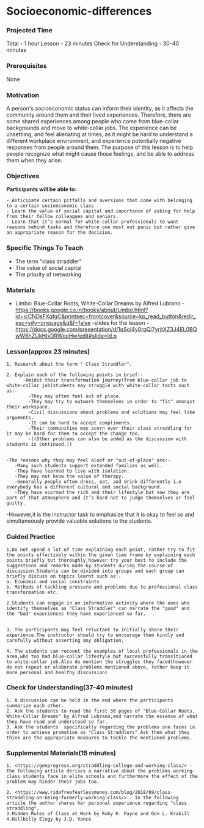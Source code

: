 # Socioeconomic-differences

### Projected Time
Total - 1 hour
Lesson - 23 minutes
Check for Understanding - 30-40 minutes


### Prerequisites

None

### Motivation
A person's socioeconomic status can inform their identity, as it affects the community around them and their lived experiences. Therefore, there are some shared experiences among people who come from blue-collar backgrounds and move to white-collar jobs. The experience can be unsettling, and feel alienating at times, as it might be hard to understand a different workplace environment, and experience potentially negative responses from people around them. The purpose of this lesson is to help people recognize what might cause those feelings, and be able to address them when they arise.

### Objectives
**Participants will be able to:**
    
	- Anticipate certain pitfalls and aversions that come with belonging to a certain socioeconomic class
    - Learn the value of social capital and importance of asking for help from their fellow colleagues and seniors.
    - Learn that it’s normal for white-collar professionals to want reasons behind tasks and therefore one must not panic but rather give an appropriate reason for the decision.


### Specific Things To Teach
- The term "class straddler"
- The value of social capital
- The priority of networking

### Materials

- Limbo: Blue-Collar Roots, White-Collar Dreams by Alfred Lubrano - <https://books.google.co.in/books/about/Limbo.html?id=icCNDsFXqtgC&printsec=frontcover&source=kp_read_button&redir_esc=y#v=onepage&q&f=false>
-slides for the lesson - <https://docs.google.com/presentation/d/1qSol4y0rqQi7yrjtXZ3J4EL0BQwW6hZUkHIxDRWooHw/edit#slide=id.p>   

    

### Lesson(approx 23 minutes)

    1. Research about the term " Class Straddler".

    2. Explain each of the following points in brief:-
          -Amidst their transformation journey(from blue-collar job to white-collar job)students may struggle with white-collar tacts such as:-
	        -They may often feel out of place.
            -They may try to outwork themselves in order to "fit" amongst their workspace.
	        -Civil discussions about problems and solutions may feel like arguments.
	        -It can be hard to accept compliments.
	        -Their communities may scorn over their class straddling for it may be hard for them to accept the change too.
	        -((Other problems can also be added as the discussion with students is continued.))
	   

    -The reasons why they may feel aloof or "out-of-place" are:-
	   -Many such students support extended families as well.
	   -They have learned to live with isolation.
	   -They may not know the value of therapy.
	   -Generally people often dress, eat, and drink differently i.e everybody has a different cultural and social background.
       -They have scorned the rich and their lifestyle but now they are part of that atmosphere and it’s hard not to judge themselves or feel guilty.

 
   -However,it is the instructor task to emphasize that it is okay to feel so and simultaneously provide valuable solutions to the students.



### Guided Practice

    1.Do not spend a lot of time explaining each point, rather try to fit the points effectively within the given time frame by explaining each points briefly but thoroughly,however try your best to include the suggestions and remarks made by students during the course of discussion.Students can be divided into groups and each group can briefly discuss on topics learnt such as:-
    a. Economic and social constraints
    b. Methods of tackling pressure and problems due to professional class transformation etc.

    2.Students can engage in an informative activity where the ones who identify themselves as "Class Straddler" can narrate the "good" and the "bad" experiences they have experienced so far.


    3. The participants may feel reluctant to initially share their experience.The instructor should try to encourage them kindly and carefully without asserting any obligation.

    4. The students can recount the examples of local professionals in the area,who too had blue-collar lifestyle but successfully transitioned to white-collar job.Also do mention the struggles they faced(however do not repeat or elaborate problems mentioned above, rather keep it more personal and healthy discussion)

### Check for Understanding(37-40 minutes)

    1. A discussion can be held in the end where the participants summarize each other.
    2. Ask the students to read the first 30 pages of "Blue-Collar Roots, White-Collar Dreams" by Alfred Lubrano,and narrate the essence of what they have read and understood so far.  
    3. Ask the students  specifically regarding the problems one faces in order to achieve promotion as "Class Straddlers".Ask them what they think are the appropriate measures to tackle the mentioned problems.
     

### Supplemental Materials(15 minutes)
	1. <https://genprogress.org/straddling-college-and-working-class/> - The following article derives a narrative about the problems working-class students face in elite schools and furthermore the effect of the problem may hinder their jobs too.

    2. <https://www.ridefreefearlessmoney.com/blog/2018/09/class-straddling-on-being-formerly-working-class/> - In the following article the author shares her personal experience regarding "class straddling".
    3.Hidden Rules of Class at Work by Ruby K. Payne and Don L. Krabill
    4.Hillbilly Elegy by J.D. Vance